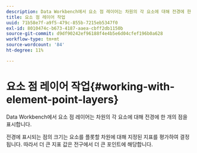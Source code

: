```yaml
---
description: Data Workbench에서 요소 점 레이어는 차원의 각 요소에 대해 전경에 한 개의 점을 표시합니다.
title: 요소 점 레이어 작업
uuid: 71b58e7f-a9f5-479c-855b-7215eb5347f0
exl-id: 8010474c-b673-4187-aaea-cbff2db1150b
source-git-commit: d9df90242ef96188f4e4b5e6d04cfef196b0a628
workflow-type: tm+mt
source-wordcount: '84'
ht-degree: 11%

---
```


# 요소 점 레이어 작업{#working-with-element-point-layers}

Data Workbench에서 요소 점 레이어는 차원의 각 요소에 대해 전경에 한 개의 점을 표시합니다.

전경에 표시되는 점의 크기는 요소를 플롯할 차원에 대해 지정된 지표를 평가하여 결정됩니다. 따라서 더 큰 지표 값은 전구에서 더 큰 포인트에 해당합니다.
